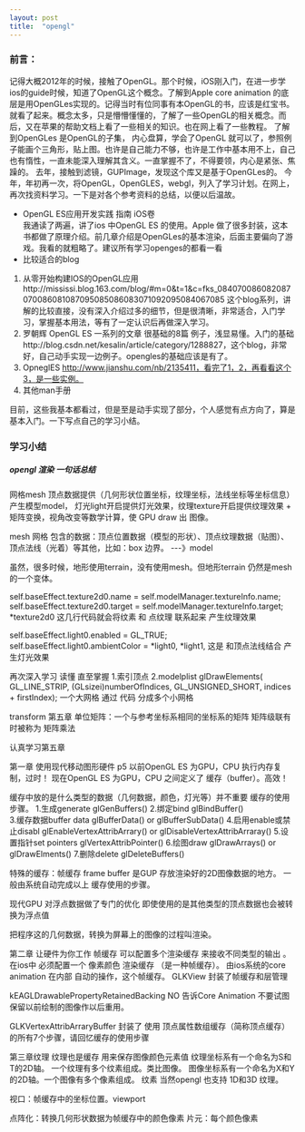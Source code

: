 ```yaml
---
layout: post
title:  "opengl"
---
```

### 前言：  
记得大概2012年的时候，接触了OpenGL。那个时候，iOS刚入门，在进一步学ios的guide时候，知道了OpenGL这个概念。了解到Apple core animation 的底层是用OpenGLes实现的。记得当时有位同事有本OpenGL的书，应该是红宝书。就看了起来。概念太多，只是懵懵懂懂的，了解了一些OpenGL的相关概念。而后，又在苹果的帮助文档上看了一些相关的知识。也在网上看了一些教程。 了解到OpenGLes 是OpenGL的子集， 内心盘算，学会了OpenGL 就可以了，参照例子能画个三角形，贴上图。也许是自己能力不够，也许是工作中基本用不上，自己也有惰性，一直未能深入理解其含义。一直掌握不了，不得要领，内心是紧张、焦躁的。  去年，接触到滤镜，GUPImage，发现这个库又是基于OpenGLes的。
今年，年初再一次，将OpenGL，OpenGLES，webgl，列入了学习计划。在网上，再次找资料学习。一下是对各个参考资料的总结，以便以后温故。  
- OpenGL ES应用开发实践 指南 iOS卷  
我通读了两遍，讲了ios 中OpenGL ES 的使用。Apple 做了很多封装，这本书都做了原理介绍。前几章介绍是OpenGLes的基本渲染，后面主要偏向了游戏。我看的就粗略了。建议所有学习openges的都看一看
- 比较适合的blog  
1. 从零开始构建IOS的OpenGL应用http://mississi.blog.163.com/blog/#m=0&t=1&c=fks_084070086082087070086081087095085086083071092095084067085 这个blog系列，讲解的比较直接，没有深入介绍过多的细节，但是很清晰，非常适合，入门学习，掌握基本用法，等有了一定认识后再做深入学习。  
2. 罗朝辉 OpenGL ES 一系列的文章 很基础的8篇  例子，浅显易懂。入门的基础http://blog.csdn.net/kesalin/article/category/1288827，这个blog，非常好，自己动手实现一边例子。opengles的基础应该是有了。
3. OpneglES http://www.jianshu.com/nb/2135411，看完了1，2，再看看这个3，是一些实例。
4. 其他man手册

目前，这些我基本都看过，但是至是动手实现了部分，个人感觉有点方向了，算是基本入门。一下写点自己的学习小结。
### 学习小结
##### opengl 渲染 一句话总结
网格mesh 顶点数据提供（几何形状位置坐标，纹理坐标，法线坐标等坐标信息）产生模型model，  灯光light开启提供灯光效果，纹理texture开启提供纹理效果 +  矩阵变换，视角改变等数学计算，使  GPU draw 出 图像。  

mesh 网格 包含的数据：顶点位置数据（模型的形状）、顶点纹理数据（贴图）、顶点法线（光着）等其他，比如：box 边界。
 ---》model

虽然，很多时候，地形使用terrain，没有使用mesh。但地形terrain 仍然是mesh的一个变体。

   self.baseEffect.texture2d0.name = 
      self.modelManager.textureInfo.name;
   self.baseEffect.texture2d0.target = 
      self.modelManager.textureInfo.target;
*texture2d0 这几行代码就会将纹素 和 点纹理  联系起来 产生纹理效果

 self.baseEffect.light0.enabled = GL_TRUE;
   self.baseEffect.light0.ambientColor = 
*light0, *light1, 这是 和顶点法线结合 产生灯光效果

 再次深入学习 读懂  直至掌握
1.索引顶点
2.modelplist
glDrawElements(
            GL_LINE_STRIP,
            (GLsizei)numberOfIndices,
            GL_UNSIGNED_SHORT,
            indices + firstIndex);
一个大网格 通过 代码 分成多个小网格 

transform 第五章
单位矩阵：一个与参考坐标系相同的坐标系的矩阵
矩阵级联有时被称为 矩阵乘法

认真学习第五章

第一章 使用现代移动图形硬件 p5
以前OpenGL ES 为GPU，CPU 执行内存复制，过时！
现在OpenGL ES 为GPU，CPU 之间定义了 缓存（buffer）。高效！

缓存中放的是什么类型的数据（几何数据，颜色，灯光等）并不重要
缓存的使用步骤。
1.生成generate 				glGenBuffers()
2.绑定bind  					glBindBuffer()      
3.缓存数据buffer data		glBufferData() or glBufferSubData()
4.启用enable或禁止disabl 	glEnableVertexAttribArrary() or glDisableVertexAttribArraray()
5.设置指针set pointers		glVertexAttribPointer()
6.绘图draw					glDrawArrays() or glDrawElments()
7.删除delete				glDeleteBuffers()

特殊的缓存：帧缓存 frame buffer   是GUP 存放渲染好的2D图像数据的地方。 一般由系统自动完成以上 缓存使用的步骤。


现代GPU 对浮点数据做了专门的优化 即使使用的是其他类型的顶点数据也会被转换为浮点值

把程序这的几何数据，转换为屏幕上的图像的过程叫渲染。

第二章 让硬件为你工作
帧缓存 可以配置多个渲染缓存 来接收不同类型的输出 。 
在ios中 必须配置一个 像素颜色 渲染缓存   （是一种帧缓存）。 由ios系统的core animation 在内部 自动的操作，这个帧缓存。
GLKView 封装了帧缓存和层管理

kEAGLDrawablePropertyRetainedBacking  NO  告诉Core Animation 不要试图保留以前绘制的图像作以后重用。

GLKVertexAttribArraryBuffer  封装了 使用 顶点属性数组缓存（简称顶点缓存）的所有7个步骤，请回忆缓存的使用步骤

第三章纹理
纹理也是缓存 用来保存图像颜色元素值
纹理坐标系有一个命名为S和T的2D轴。 一个纹理有多个纹素组成。类比图像。
图像坐标系有一个命名为X和Y的2D轴。一个图像有多个像素组成。
纹素 
当然opengl 也支持 1D和3D 纹理。

视口：帧缓存中的坐标位置。viewport

点阵化：转换几何形状数据为帧缓存中的颜色像素
片元：每个颜色像素


